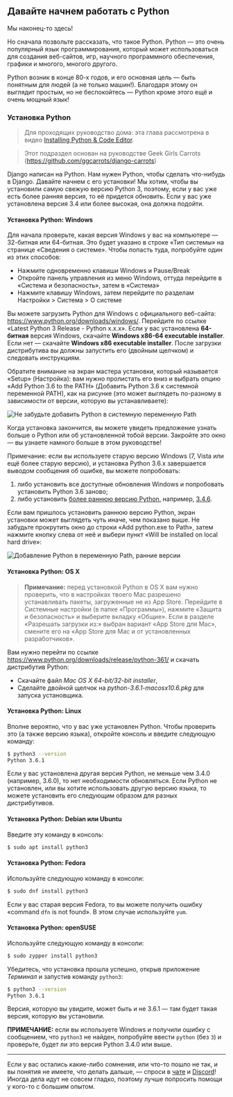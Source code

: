 ## Давайте начнем работать с Python

Мы наконец-то здесь!

Но сначала позвольте рассказать, что такое Python. Python — это очень популярный язык программирования, который может использоваться для создания веб-сайтов, игр, научного программного обеспечения, графики и многого, многого другого.

Python возник в конце 80-х годов, и его основная цель — быть понятным для людей (а не только машин!). Благодаря этому он выглядит простым, но не беспокойтесь — Python кроме этого ещё и очень мощный язык!

### Установка Python

> Для проходящих руководство дома: эта глава рассмотрена в видео [Installing Python & Code Editor](https://www.youtube.com/watch?v=pVTaqzKZCdA).

> Этот подраздел основан на руководстве Geek Girls Carrots (https://github.com/ggcarrots/django-carrots)

Django написан на Python. Нам нужен Python, чтобы сделать что-нибудь в Django. Давайте начнем с его установки! Мы хотим, чтобы вы установили самую свежую версию Python 3, поэтому, если у вас уже есть более ранняя версия, то её придется обновить. Если у вас уже установлена версия 3.4 или более высокая, она должна подойти.


#### Установка Python: Windows

Для начала проверьте, какая версия Windows у вас на компьютере — 32-битная или 64-битная. Это будет указано в строке «Тип системы» на странице «Сведения о системе». Чтобы попасть туда, попробуйте один из этих способов:
* Нажмите одновременно клавиши Windows и Pause/Break
* Откройте панель управления из меню Windows, оттуда перейдите в «Система и безопасность», затем в «Система»
* Нажмите клавишу Windows, затем перейдите по разделам Настройки > Система > О системе

Вы можете загрузить Python для Windows с официального веб-сайта: https://www.python.org/downloads/windows/. Перейдите по ссылке «Latest Python 3 Release - Python x.x.x». Если у вас установлена **64-битная** версия Windows, скачайте **Windows x86-64 executable installer**. Если нет — скачайте **Windows x86 executable installer**.  После загрузки дистрибутива вы должны запустить его (двойным щелчком) и следовать инструкциям.

Обратите внимание на экран мастера установки, который называется «Setup» (Настройка): вам нужно пролистать его вниз и выбрать опцию «Add Python 3.6 to the PATH» (Добавить Python 3.6 к системной переменной PATH), как на рисунке (это может выглядеть по-разному в зависимости от версии, которую вы устанавливаете):

![Не забудьте добавить Python в системную переменную Path](https://user-images.githubusercontent.com/4215285/71551150-1d151700-29f1-11ea-9e31-130e920b3057.png)

Когда установка закончится, вы можете увидеть предложение узнать больше о Python или об установленной тобой версии. Закройте это окно — вы узнаете намного больше в этом руководстве!

Примечание: если вы используете старую версию Windows (7, Vista или ещё более старую версию), и установка Python 3.6.x завершается выводом сообщения об ошибке, вы можете попробовать:
1. либо установить все доступные обновления Windows и попробовать установить Python 3.6 заново;
2. либо установить [более раннюю версию Python](https://www.python.org/downloads/windows/), например, [3.4.6](https://www.python.org/downloads/release/python-346/).

Если вам пришлось установить раннюю версию Python, экран установки может выглядеть чуть иначе, чем показано выше. Не забудьте прокрутить окно до строки «Add python.exe to Path», затем нажмите кнопку слева от неё и выбери пункт «Will be installed on local hard drive»:

![Добавление Python в переменную Path, ранние версии](https://user-images.githubusercontent.com/4215285/71551151-21413480-29f1-11ea-8e50-2e715f4f601c.png)


#### Установка Python: OS X

> **Примечание:** перед установкой Python в OS X вам нужно проверить, что в настройках твоего Mac разрешено устанавливать пакеты, загруженные не из App Store. Перейдите в Системные настройки (в папке «Программы»), нажмите «Защита и безопасность» и выберите вкладку «Общие». Если в разделе «Разрешать загрузки из:» выбран вариант «App Store для Mac», смените его на «App Store для Mac и от установленных разработчиков».

Вам нужно перейти по ссылке https://www.python.org/downloads/release/python-361/ и скачать дистрибутив Python:

  * Скачайте файл *Mac OS X 64-bit/32-bit installer*,
  * Сделайте двойной щелчок на *python-3.6.1-macosx10.6.pkg* для запуска установщика.

#### Установка Python: Linux

Вполне вероятно, что у вас уже установлен Python. Чтобы проверить это (а также версию языка), откройте консоль и введите следующую команду:

```bash
$ python3 --version
Python 3.6.1
```

Если у вас установлена другая версия Python, не меньше чем 3.4.0 (например, 3.6.0), то нет необходимости обновляться.
Если Python не установлен, или вы хотите использовать другую версию языка, то можете установить его следующим образом для разных дистрибутивов.

#### Установка Python: Debian или Ubuntu

Введите эту команду в консоль:

```bash
$ sudo apt install python3
```

#### Установка Python: Fedora

Используйте следующую команду в консоли:

```bash
$ sudo dnf install python3
```

Если у вас старая версия Fedora, то вы можете получить ошибку «command `dfn` is not found». В этом случае используйте `yum`.

#### Установка Python: openSUSE

Используйте следующую команду в консоли:

```bash
$ sudo zypper install python3
```

Убедитесь, что установка прошла успешно, открыв приложение *Терминал* и запустив команду `python3`:

```bash
$ python3 --version
Python 3.6.1
```

Версия, которую вы увидите, может быть и не 3.6.1 — там будет такая версия, которую вы установили.

**ПРИМЕЧАНИЕ:** если вы используете Windows и получили ошибку с сообщением, что `python3` не найден, попробуйте ввести `python` (без `3`) и проверьте, будет ли это версия Python 3.4.0 или выше.

----

Если у вас остались какие-либо сомнения, или что-то пошло не так, и вы понятия не имеете, что делать дальше, — спроси в [чате](https://vectree.ru/chats/common) и [Discord](https://discord.gg/Qb2fBdR)! Иногда дела идут не совсем гладко, поэтому лучше попросить помощи у кого-то с большим опытом.
